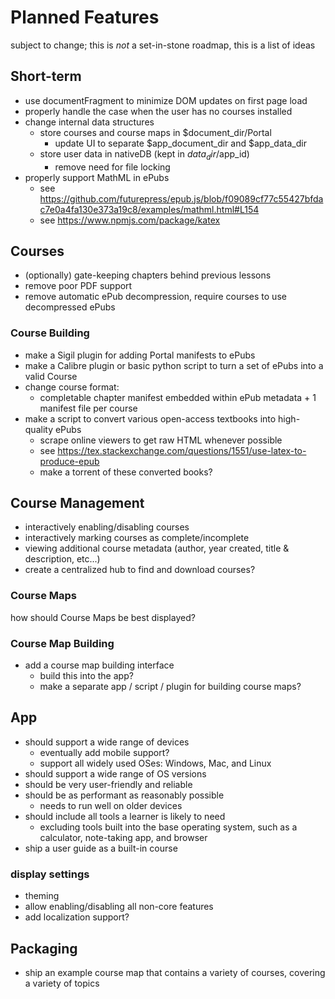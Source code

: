 # Planned Features
subject to change; this is *not* a set-in-stone roadmap, this is a list of ideas

## Short-term
- use documentFragment to minimize DOM updates on first page load
- properly handle the case when the user has no courses installed
- change internal data structures
	- store courses and course maps in $document_dir/Portal
		- update UI to separate $app_document_dir and $app_data_dir
	- store user data in nativeDB (kept in $data_dir/$app_id)
		- remove need for file locking
- properly support MathML in ePubs
	- see https://github.com/futurepress/epub.js/blob/f09089cf77c55427bfdac7e0a4fa130e373a19c8/examples/mathml.html#L154
	- see https://www.npmjs.com/package/katex

## Courses

- (optionally) gate-keeping chapters behind previous lessons
- remove poor PDF support
- remove automatic ePub decompression, require courses to use decompressed ePubs

### Course Building
- make a Sigil plugin for adding Portal manifests to ePubs
- make a Calibre plugin or basic python script to turn a set of ePubs into a valid Course
- change course format:
	- completable chapter manifest embedded within ePub metadata + 1 manifest file per course
- make a script to convert various open-access textbooks into high-quality ePubs
	- scrape online viewers to get raw HTML whenever possible
	- see https://tex.stackexchange.com/questions/1551/use-latex-to-produce-epub
	- make a torrent of these converted books?

## Course Management

- interactively enabling/disabling courses
- interactively marking courses as complete/incomplete
- viewing additional course metadata (author, year created, title & description, etc...)
- create a centralized hub to find and download courses?


### Course Maps
how should Course Maps be best displayed?

### Course Map Building
- add a course map building interface
	- build this into the app?
	- make a separate app / script / plugin for building course maps?

## App
- should support a wide range of devices
	- eventually add mobile support?
	- support all widely used OSes: Windows, Mac, and Linux
- should support a wide range of OS versions
- should be very user-friendly and reliable
- should be as performant as reasonably possible
	- needs to run well on older devices
- should include all tools a learner is likely to need
	- excluding tools built into the base operating system, such as a calculator, note-taking app, and browser
- ship a user guide as a built-in course

### display settings
- theming
- allow enabling/disabling all non-core features
- add localization support?

## Packaging
- ship an example course map that contains a variety of courses, covering a variety of topics